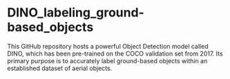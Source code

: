 # DINO_labeling_ground-based_objects
This GitHub repository hosts a powerful Object Detection model called DINO, which has been pre-trained on the COCO validation set from 2017. Its primary purpose is to accurately label ground-based objects within an established dataset of aerial objects.
